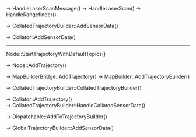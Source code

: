 


-> HandleLaserScanMessage()
-> HandleLaserScan() 
-> HandleRangefinder()  

-> CollatedTrajectoryBuilder::AddSensorData()

-> Collator::AddSensorData()


----

Node::StartTrajectoryWithDefaultTopics()

-> Node::AddTrajectory()

-> MapBuilderBridge::AddTrajectory()
-> MapBuilder::AddTrajectoryBuilder()

-> CollatedTrajectoryBuilder::CollatedTrajectoryBuilder()

-> Collator::AddTrajectory()  
-> CollatedTrajectoryBuilder::HandleCollatedSensorData()

-> Dispatchable::AddToTrajectoryBuilder()

-> GlobalTrajectoryBuilder::AddSensorData()
